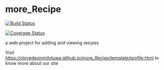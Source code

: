 # more_Recipe
[![Build Status](https://travis-ci.org/Oloyedesinmiloluwa/more_Recipe.svg?branch=new_serverside)](https://travis-ci.org/Oloyedesinmiloluwa/more_Recipe)

[![Coverage Status](https://coveralls.io/repos/github/Oloyedesinmiloluwa/more_Recipe/badge.svg?branch=new_serverside)](https://coveralls.io/github/Oloyedesinmiloluwa/more_Recipe?branch=new_serverside)

a web project for adding and viewing reicpes

Visit https://oloyedesinmiloluwa.github.io/more_Recipe/template/profile.html to know more about our site
